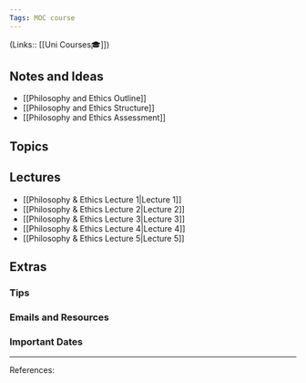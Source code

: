 ```yaml
---
Tags: MOC course
---
```

(Links:: [[Uni Courses🎓]])
## Notes and Ideas
- [[Philosophy and Ethics Outline]]
- [[Philosophy and Ethics Structure]]
- [[Philosophy and Ethics Assessment]]
## Topics
## Lectures
- [[Philosophy & Ethics Lecture 1|Lecture 1]]
- [[Philosophy & Ethics Lecture 2|Lecture 2]]
- [[Philosophy & Ethics Lecture 3|Lecture 3]]
- [[Philosophy & Ethics Lecture 4|Lecture 4]]
- [[Philosophy & Ethics Lecture 5|Lecture 5]]
## Extras
### Tips
### Emails and Resources
### Important Dates
___
References:
